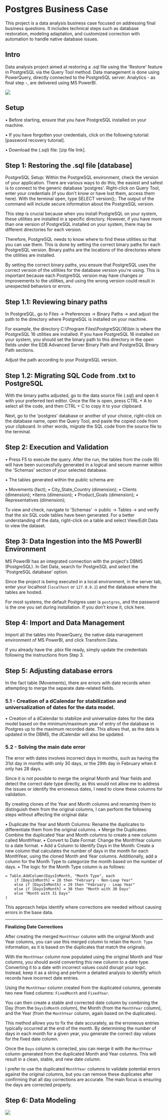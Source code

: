 # Postgres Business Case
This project is a data analysis business case focused on addressing final business questions. It includes technical steps such as database restoration, modeling adaptation, and customized correction with automation to handle native database issues.

## Intro
Data analysis project aimed at restoring a .sql file using the 'Restore' feature in PostgreSQL via the Query Tool method. Data management is done using PowerQuery, directly connected to the PostgreSQL server. Analytics - as final step -, are delivered using MS PowerBI.

<img src="https://github.com/vinifborgess/postgresql-business-case/blob/main/Data%20Architecture.jpg"/> 

## Setup

• Before starting, ensure that you have PostgreSQL installed on your machine.

• If you have forgotten your credentials, click on the following tutorial: [password recovery tutorial].

• Download the (.sql) file: [zip file link].

## Step 1: Restoring the .sql file [database]

PostgreSQL Setup: Within the PostgreSQL environment, check the version of your application. There are various ways to do this; the easiest and safest is to connect to the generic database 'postgres'. Right-click on Query Tool, enter your credentials (if you don't know or have lost them, access them here). With the terminal open, type SELECT version();. The output of the command will include secure information about the PostgreSQL version.

This step is crucial because when you install PostgreSQL on your system, these utilities are installed in a specific directory. However, if you have more than one version of PostgreSQL installed on your system, there may be different directories for each version.

Therefore, PostgreSQL needs to know where to find these utilities so that you can use them. This is done by setting the correct binary paths for each PostgreSQL version. Binary paths are the locations of the directories where the utilities are installed.

By setting the correct binary paths, you ensure that PostgreSQL uses the correct version of the utilities for the database version you're using. This is important because each PostgreSQL version may have changes or improvements to the utilities, and using the wrong version could result in unexpected behaviors or errors.

## Step 1.1: Reviewing binary paths

In PostgreSQL, go to Files -> Preferences -> Binary Paths -> and adjust the path to the directory where PostgreSQL is installed on your machine.

For example, the directory C:\Program Files\PostgreSQL\16\bin is where the PostgreSQL 16 utilities are installed. If you have PostgreSQL 16 installed on your system, you should set the binary path to this directory in the open fields under the EDB Advanced Server Binary Path and PostgreSQL Binary Path sections.

Adjust the path according to your PostgreSQL version.

## Step 1.2: Migrating SQL Code from .txt to PostgreSQL

With the binary paths adjusted, go to the data source file (.sql) and open it with your preferred text editor. Once the file is open, press CTRL + A to select all the code, and then CTRL + C to copy it to your clipboard.

Next, go to the 'postgres' database or another of your choice, right-click on the database name, open the Query Tool, and paste the copied code from your clipboard. In other words, migrate the SQL code from the source file to the terminal.

## Step 2: Execution and Validation

• Press F5 to execute the query. After the run, the tables from the code (6) will have been successfully generated in a logical and secure manner within the 'Schemas' section of your selected database.

• The tables generated within the public schema are:

• Movements (fact);
• City_State_Country (dimension);
• Clients (dimension);
•Items (dimension);
• Product_Goals (dimension);
• Representatives (dimension);

To view and check, navigate to 'Schemas' -> public -> Tables -> and verify that the six SQL code tables have been generated. For a better understanding of the data, right-click on a table and select View/Edit Data to view the dataset.

## Step 3: Data Ingestion into the MS PowerBI Environment

MS PowerBI has an integrated connection with the project's DBMS (PostgreSQL). In Get Data, search for PostgreSQL and select the 'PostgreSQL database' option.

Since the project is being executed in a local environment, in the server tab, enter your localhost (```localhost``` or ```127.0.0.1```) and the database where the tables are hosted.

For most systems, the default Postgres user is ```postgres```, and the password is the one you set during installation. If you don't know it, click here.

## Step 4: Import and Data Management

Import all the tables into PowerQuery, the native data management environment of MS PowerBI, and click Transform Data.

If you already have the .pbix file ready, simply update the credentials following the instructions from Step 3.

## Step 5: Adjusting database errors

In the fact table (Movements), there are errors with date records when attempting to merge the separate date-related fields.

### 5.1 - Creation of a dCalendar for stabilization and universalization of dates for the data model.

• Creation of a dCalendar to stabilize and universalize dates for the data model based on the minimum/maximum year of entry of the database in Postgres up to the maximum recorded date. This allows that, as the data is updated in the DBMS, the dCalendar will also be updated.

### 5.2 - Solving the main date error

The error with dates involves incorrect days in months, such as having the 31st day in months with only 30 days, or the 29th day in February when it only has 28 days.

Since it is not possible to merge the original Month and Year fields and detect the correct date type directly, as this would not allow me to address the issues or identify the erroneous dates, I need to clone these columns for validation.

By creating clones of the Year and Month columns and renaming them to distinguish them from the original columns, I can perform the following steps without affecting the original data:

• Duplicate the Year and Month Columns: Rename the duplicates to differentiate them from the original columns.
• Merge the Duplicates: Combine the duplicated Year and Month columns to create a new column called MonthYear.
• Convert to Date Format: Change the MonthYear column to a date format.
• Add a Column to Identify Days in the Month: Create a new column that calculates the number of days in the month for each MonthYear, using the cloned Month and Year columns. Additionally, add a column for the Month Type to categorize the month based on the number of days.
• The logic for the Month Type column is as follows:

```
= Table.AddColumn(DaysInMonth, "Month Type", each 
    if [DaysInMonth] = 28 then "February - Non-Leap Year" 
    else if [DaysInMonth] = 29 then "February - Leap Year" 
    else if [DaysInMonth] = 30 then "Month with 30 Days" 
    else "Month with 31 Days"
)
```

This approach helps identify where corrections are needed without causing errors in the base data.

---

**Finalizing Date Corrections**

After creating the merged `MonthYear` column with the original Month and Year columns, you can use this merged column to retain the `Month Type` information, as it is based on the duplicates that match the originals.

With the `MonthYear` column now populated using the original Month and Year columns, you should avoid converting this new column to a date type. Converting it to a date with incorrect values could disrupt your logic. Instead, keep it as a string and perform a detailed analysis to identify which records have incorrect date entries.

Using the `MonthYear` column created from the duplicated columns, generate two new fixed columns: `FixedMonth` and `FixedYear`.

You can then create a stable and corrected date column by combining the Day (from the `DaysInMonth` column), the Month (from the `MonthYear` column), and the Year (from the `MonthYear` column, again based on the duplicates). 

This method allows you to fix the date accurately, as the erroneous entries typically occurred at the end of the month. By determining the number of days in each month for a given year, you generate the correct day values for the fixed date column.

Once the `Days` column is corrected, you can merge it with the `MonthYear` column generated from the duplicated Month and Year columns. This will result in a clean, stable, and new date column.

I prefer to use the duplicated `MonthYear` columns to validate potential errors against the original columns, but you can remove these duplicates after confirming that all day corrections are accurate. The main focus is ensuring the days are corrected properly.

## Step 6: Data Modeling 

<img src="https://github.com/vinifborgess/postgresql-business-case/blob/main/imagem_2024-08-19_172345393.png"/>



